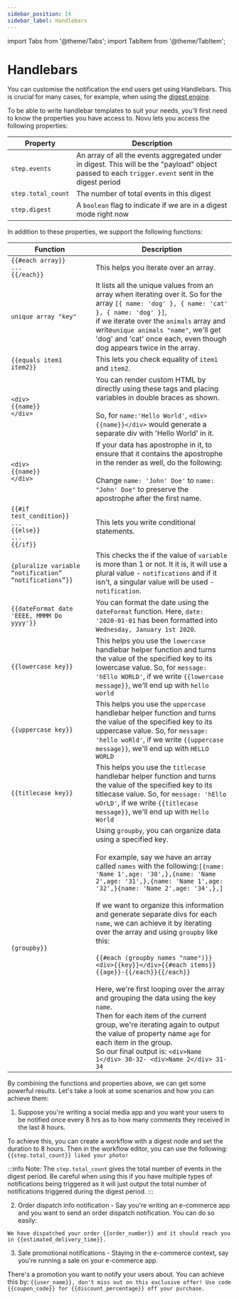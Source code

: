 ```yaml
---
sidebar_position: 14
sidebar_label: Handlebars
---
```


import Tabs from '@theme/Tabs';
import TabItem from '@theme/TabItem';

# Handlebars

You can customise the notification the end users get using Handlebars. This is crucial for many cases, for example, when using the [digest engine](https://docs.novu.co/platform/digest/). 

To be able to write handlebar templates to suit your needs, you'll first need to know the properties you have access to. Novu lets you access the following properties:

| Property           | Description                                                                                                                                         |
| ------------------ | --------------------------------------------------------------------------------------------------------------------------------------------------- |
| `step.events`      | An array of all the events aggregated under in digest. This will be the "payload" object passed to each `trigger.event` sent in the digest period |
| `step.total_count` | The number of total events in this digest                                                                                                           |
| `step.digest`      | A `boolean` flag to indicate if we are in a digest mode right now        

In addition to these properties, we support the following functions:

| Function           | Description                                                                                                                                         |
| ------------------ | --------------------------------------------------------------------------------------------------------------------------------------------------- |
| `{{#each array}}`<br/>`...`<br/>`{{/each}}`      | This helps you iterate over an array.  |
| `unique array "key"`      | It lists all the unique values from an array when iterating over it. So for the array `[{ name: 'dog' }, { name: 'cat' }, { name: 'dog' }]`, <br/>if we iterate over the `animals` array and write`unique animals "name"`, we'll get 'dog' and 'cat' once each, even though dog appears twice in the array.|
| `{{equals item1 item2}}` | This lets you check equality of `item1` and `item2`.                                                                                                            |
| `<div>`<br/>`{{name}}`<br/>`</div>`      | You can render custom HTML by directly using these tags and placing variables in double braces as shown. <br/><br/> So, for `name:'Hello World'`, `<div>{{name}}</div>` would generate a separate div with 'Hello World' in it. |
| `<div>`<br/>`{{name}}`<br/>`</div>`      | If your data has apostrophe in it, to ensure that it contains the apostrophe in the render as well, do the following:<br/><br/>Change `name: 'John' Doe'` to `name: "John' Doe"` to preserve the apostrophe after the first name.|
| `{{#if test_condition}}`<br/>`...`<br/>`{{else}}`<br/>`...`<br/>`{{/if}}`      | This lets you write conditional statements.  |
| `{pluralize variable “notification” “notifications”}}`      | This checks the if the value of `variable` is more than 1 or not. It it is, it will use a plural value - `notifications` and if it isn't, a singular value will be used - `notification`.  |
| `{{dateFormat date 'EEEE, MMMM Do yyyy'}}`      | You can format the date using the `dateFormat` function. Here, `date: '2020-01-01` has been formatted into `Wednesday, January 1st 2020`.|
| `{{lowercase key}}`      | This helps you use the `lowercase` handlebar helper function and turns the value of the specified key to its lowercase value. So, for `message: 'hEllo WORLD'`, if we write `{{lowercase message}}`, we'll end up with `hello world`|
| `{{uppercase key}}`      | This helps you use the `uppercase` handlebar helper function and turns the value of the specified key to its uppercase value. So, for `message: 'hello woRld'`, if we write `{{uppercase message}}`, we'll end up with `HELLO WORLD`|
| `{{titlecase key}}`      | This helps you use the `titlecase` handlebar helper function and turns the value of the specified key to its titlecase value. So, for `message: 'hEllo wOrLD'`, if we write `{{titlecase message}}`, we'll end up with `Hello World`|
| `{groupby}}`      | Using `groupby`, you can organize data using a specified key. <br /> <br />For example, say we have an array called `names` with the following:`[{name: 'Name 1',age: '30',},{name: 'Name 2',age: '31',},{name: 'Name 1',age: '32',}{name: 'Name 2',age: '34',},]` <br/> <br />If we want to organize this information and generate separate divs for each `name`, we can achieve it by iterating over the array and using `groupby` like this:  <br /><br/>`{{#each (groupby names "name")}}<div>{{key}}</div>{{#each items}}{{age}}-{{/each}}{{/each}}` <br /> <br />Here, we're first looping over the array and grouping the data using the key `name`. <br/>Then for each item of the current group, we're iterating again to output the value of property name `age` for each item in the group. <br/>So our final output is: `<div>Name 1</div> 30-32- <div>Name 2</div> 31-34`

By combining the functions and properties above, we can get some powerful results. Let's take a look at some scenarios and how you can achieve them:

1. Suppose you're writing a social media app and you want your users to be notified once every 8 hrs as to how many comments they received in the last 8 hours.

To achieve this, you can create a workflow with a digest node and set the duration to 8 hours. Then in the workflow editor, you can use the following:
`{{step.total_count}} liked your photo!`

:::info
Note: The `step.total_count` gives the total number of events in the digest period. Be careful when using this if you have multiple types of notifications being triggered as it will just output the total number of notifications triggered during the digest period.
:::

2. Order dispatch info notification - Say you're writing an e-commerce app and you want to send an order dispatch notification. You can do so easily:

`We have dispatched your order {{order_number}} and it should reach you in {{estimated_delivery_time}}.`

3. Sale promotional notifications - Staying in the e-commerce context, say you're running a sale on your e-commerce app. 

There's a promotion you want to notify your users about. You can achieve this by:
`{{user_name}}, don't miss out on this exclusive offer! Use code {{coupon_code}} for {{discount_percentage}} off your purchase.`
